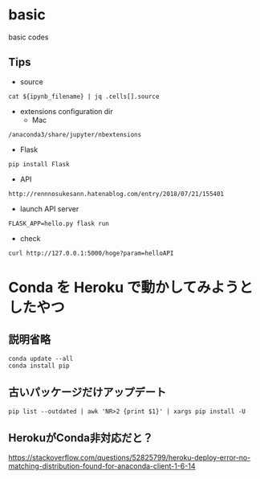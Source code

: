 # basic
basic codes

## Tips
- source
```
cat ${ipynb_filename} | jq .cells[].source
```

- extensions configuration dir
  - Mac
```
/anaconda3/share/jupyter/nbextensions
```

- Flask
```
pip install Flask
```

- API
```
http://rennnosukesann.hatenablog.com/entry/2018/07/21/155401
```

- launch API server
```
FLASK_APP=hello.py flask run
```

- check
```
curl http://127.0.0.1:5000/hoge?param=helloAPI
```
# Conda を Heroku で動かしてみようとしたやつ
## 説明省略
```
conda update --all
conda install pip
```

## 古いパッケージだけアップデート
```
pip list --outdated | awk 'NR>2 {print $1}' | xargs pip install -U
```

## HerokuがConda非対応だと？
https://stackoverflow.com/questions/52825799/heroku-deploy-error-no-matching-distribution-found-for-anaconda-client-1-6-14
